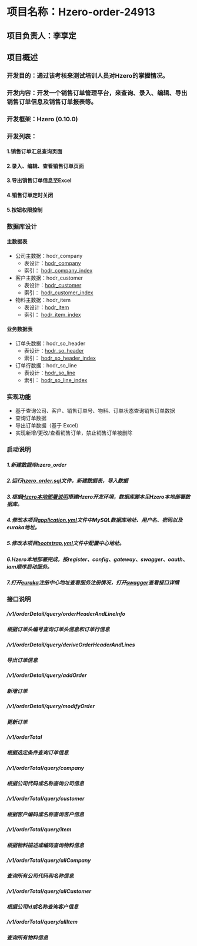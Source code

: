 
# 项目名称：Hzero-order-24913
## 项目负责人：李享定
## 项目概述
### 开发目的：通过该考核来测试培训人员对Hzero的掌握情况。
### 开发内容：开发一个销售订单管理平台，来查询、录入、编辑、导出销售订单信息及销售订单报表等。
### 开发框架：Hzero (0.10.0)
### 开发列表：
#### 1.销售订单汇总查询页面
#### 2.录入、编辑、查看销售订单页面
#### 3.导出销售订单信息至Excel
#### 4.销售订单定时关闭
#### 5.按钮权限控制
### 数据库设计
   #### 主数据表
   * 公司主数据：hodr_company 
      * 表设计：[hodr_company](./img/hodr_company.png)
      * 索引： [hodr_company_index](./img/hodr_company_index.png)
   * 客户主数据：hodr_customer
      * 表设计：[hodr_customer](./img/hodr_customer.png)
      * 索引： [hodr_customer_index](./img/hodr_customer_index.png)
   * 物料主数据：hodr_item
       * 表设计：[hodr_item](./img/hodr_item.png)
       * 索引： [hodr_item_index](./img/hodr_item_index.png)
   #### 业务数据表
   * 订单头数据：hodr_so_header
       * 表设计：[hodr_so_header](./img/hodr_so_header.png)
       * 索引： [hodr_so_header_index](./img/hodr_so_header_index.png)
   * 订单行数据：hodr_so_line
       * 表设计：[hodr_so_line](./img/hodr_so_line.png)
       * 索引： [hodr_so_line_index](./img/hodr_so_line_index.png)
### 实现功能
   * 基于查询公司、客户、销售订单号、物料、订单状态查询销售订单数据
   * 查询订单数据
   * 导出订单数据（基于 Excel）
   * 实现新增/更改/查看销售订单，禁止销售订单被删除        
### 启动说明
##### 1.新建数据库hzero_order
##### 2.运行[hzero_order.sql](./sql/hzero_order.sql)文件，新建数据表，导入数据
##### 3.根据[Hzero本地部署说明](./pdf/Hzero_arrange.pdf)搭建Hzero开发环境，数据库脚本见Hzero本地部署数据库。
##### 4.修改本项目[application.yml](src/main/resources/application.yml)文件中MySQL数据库地址、用户名、密码以及euraka地址。
##### 5.修改本项目[bootstrap.yml](src/main/resources/bootstrap.yml)文件中配置中心地址。
##### 6.Hzero本地部署完成，按register、config、gateway、swagger、oauth、iam顺序启动服务。
##### 7.打开[euraka](/http://dev.hzero.org:8000/)注册中心地址查看服务注册情况，打开[swagger](http://dev.hzero.org:8080/swagger/swagger-ui.html)查看接口详情

### 接口说明
##### /v1/orderDetail/query/orderHeaderAndLineInfo
##### 根据订单头编号查询订单头信息和订单行信息
##### /v1/orderDetail/query/deriveOrderHeaderAndLines
##### 导出订单信息
##### /v1/orderDetail/query/addOrder
##### 新增订单
##### /v1/orderDetail/query/modifyOrder
##### 更新订单
##### /v1/orderTotal
##### 根据选定条件查询订单信息
##### /v1/orderTotal/query/company
##### 根据公司代码或名称查询公司信息
##### /v1/orderTotal/query/customer
##### 根据客户编码或名称查询客户信息
##### /v1/orderTotal/query/item
##### 根据物料描述或编码查询物料信息
##### /v1/orderTotal/query/allCompany
##### 查询所有公司代码和名称信息
##### /v1/orderTotal/query/allCustomer
##### 根据公司Id或名称查询客户信息
##### /v1/orderTotal/query/allItem
##### 查询所有物料信息

